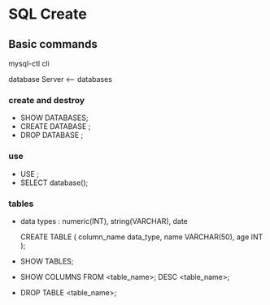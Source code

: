 # SQL Create

## Basic commands

mysql-ctl cli

database Server <-- databases

### create and destroy

- SHOW DATABASES;
- CREATE DATABASE <name> ;
- DROP DATABASE <name>;

### use

- USE <name>;
- SELECT database(); 

### tables

- data types : numeric(INT), string(VARCHAR), date

    CREATE TABLE <name-plural>(
        column_name data_type,
        name VARCHAR(50),
        age INT
    );
- SHOW TABLES;
- SHOW COLUMNS FROM <table_name>; DESC <table_name>;

- DROP TABLE <table_name>;
